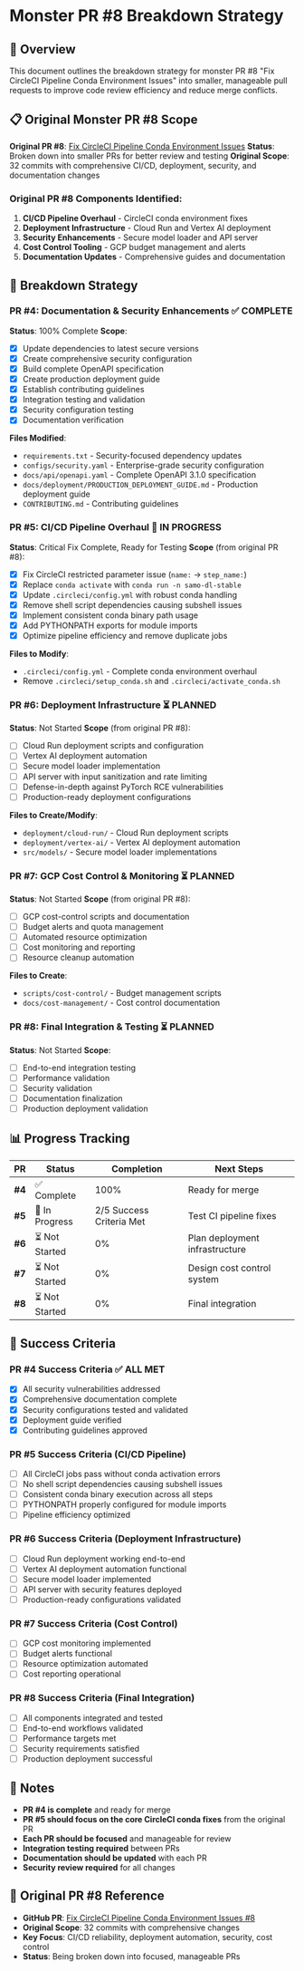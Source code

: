 # Monster PR #8 Breakdown Strategy

## 🎯 Overview

This document outlines the breakdown strategy for monster PR #8 "Fix CircleCI Pipeline Conda Environment Issues" into smaller, manageable pull requests to improve code review efficiency and reduce merge conflicts.

## 📋 Original Monster PR #8 Scope

**Original PR #8**: [Fix CircleCI Pipeline Conda Environment Issues](https://github.com/uelkerd/SAMO--DL/pull/8)
**Status**: Broken down into smaller PRs for better review and testing
**Original Scope**: 32 commits with comprehensive CI/CD, deployment, security, and documentation changes

### **Original PR #8 Components Identified:**
1. **CI/CD Pipeline Overhaul** - CircleCI conda environment fixes
2. **Deployment Infrastructure** - Cloud Run and Vertex AI deployment
3. **Security Enhancements** - Secure model loader and API server
4. **Cost Control Tooling** - GCP budget management and alerts
5. **Documentation Updates** - Comprehensive guides and documentation

## 🔄 Breakdown Strategy

### **PR #4: Documentation & Security Enhancements** ✅ COMPLETE
**Status**: 100% Complete
**Scope**:
- [x] Update dependencies to latest secure versions
- [x] Create comprehensive security configuration
- [x] Build complete OpenAPI specification
- [x] Create production deployment guide
- [x] Establish contributing guidelines
- [x] Integration testing and validation
- [x] Security configuration testing
- [x] Documentation verification

**Files Modified**:
- `requirements.txt` - Security-focused dependency updates
- `configs/security.yaml` - Enterprise-grade security configuration
- `docs/api/openapi.yaml` - Complete OpenAPI 3.1.0 specification
- `docs/deployment/PRODUCTION_DEPLOYMENT_GUIDE.md` - Production deployment guide
- `CONTRIBUTING.md` - Contributing guidelines

### **PR #5: CI/CD Pipeline Overhaul** 🔄 IN PROGRESS
**Status**: Critical Fix Complete, Ready for Testing
**Scope** (from original PR #8):
- [x] Fix CircleCI restricted parameter issue (`name:` → `step_name:`)
- [x] Replace `conda activate` with `conda run -n samo-dl-stable`
- [x] Update `.circleci/config.yml` with robust conda handling
- [x] Remove shell script dependencies causing subshell issues
- [x] Implement consistent conda binary path usage
- [x] Add PYTHONPATH exports for module imports
- [x] Optimize pipeline efficiency and remove duplicate jobs

**Files to Modify**:
- `.circleci/config.yml` - Complete conda environment overhaul
- Remove `.circleci/setup_conda.sh` and `.circleci/activate_conda.sh`

### **PR #6: Deployment Infrastructure** ⏳ PLANNED
**Status**: Not Started
**Scope** (from original PR #8):
- [ ] Cloud Run deployment scripts and configuration
- [ ] Vertex AI deployment automation
- [ ] Secure model loader implementation
- [ ] API server with input sanitization and rate limiting
- [ ] Defense-in-depth against PyTorch RCE vulnerabilities
- [ ] Production-ready deployment configurations

**Files to Create/Modify**:
- `deployment/cloud-run/` - Cloud Run deployment scripts
- `deployment/vertex-ai/` - Vertex AI deployment automation
- `src/models/` - Secure model loader implementations

### **PR #7: GCP Cost Control & Monitoring** ⏳ PLANNED
**Status**: Not Started
**Scope** (from original PR #8):
- [ ] GCP cost-control scripts and documentation
- [ ] Budget alerts and quota management
- [ ] Automated resource optimization
- [ ] Cost monitoring and reporting
- [ ] Resource cleanup automation

**Files to Create**:
- `scripts/cost-control/` - Budget management scripts
- `docs/cost-management/` - Cost control documentation

### **PR #8: Final Integration & Testing** ⏳ PLANNED
**Status**: Not Started
**Scope**:
- [ ] End-to-end integration testing
- [ ] Performance validation
- [ ] Security validation
- [ ] Documentation finalization
- [ ] Production deployment validation

## 📊 Progress Tracking

| PR | Status | Completion | Next Steps |
|----|--------|------------|------------|
| **#4** | ✅ Complete | 100% | Ready for merge |
| **#5** | 🔄 In Progress | 2/5 Success Criteria Met | Test CI pipeline fixes |
| **#6** | ⏳ Not Started | 0% | Plan deployment infrastructure |
| **#7** | ⏳ Not Started | 0% | Design cost control system |
| **#8** | ⏳ Not Started | 0% | Final integration |

## 🎯 Success Criteria

### **PR #4 Success Criteria** ✅ ALL MET
- [x] All security vulnerabilities addressed
- [x] Comprehensive documentation complete
- [x] Security configurations tested and validated
- [x] Deployment guide verified
- [x] Contributing guidelines approved

### **PR #5 Success Criteria** (CI/CD Pipeline)
- [ ] All CircleCI jobs pass without conda activation errors
- [ ] No shell script dependencies causing subshell issues
- [ ] Consistent conda binary execution across all steps
- [ ] PYTHONPATH properly configured for module imports
- [ ] Pipeline efficiency optimized

### **PR #6 Success Criteria** (Deployment Infrastructure)
- [ ] Cloud Run deployment working end-to-end
- [ ] Vertex AI deployment automation functional
- [ ] Secure model loader implemented
- [ ] API server with security features deployed
- [ ] Production-ready configurations validated

### **PR #7 Success Criteria** (Cost Control)
- [ ] GCP cost monitoring implemented
- [ ] Budget alerts functional
- [ ] Resource optimization automated
- [ ] Cost reporting operational

### **PR #8 Success Criteria** (Final Integration)
- [ ] All components integrated and tested
- [ ] End-to-end workflows validated
- [ ] Performance targets met
- [ ] Security requirements satisfied
- [ ] Production deployment successful

## 📝 Notes

- **PR #4 is complete** and ready for merge
- **PR #5 should focus on the core CircleCI conda fixes** from the original PR
- **Each PR should be focused** and manageable for review
- **Integration testing required** between PRs
- **Documentation should be updated** with each PR
- **Security review required** for all changes

## 🔗 Original PR #8 Reference

- **GitHub PR**: [Fix CircleCI Pipeline Conda Environment Issues #8](https://github.com/uelkerd/SAMO--DL/pull/8)
- **Original Scope**: 32 commits with comprehensive changes
- **Key Focus**: CI/CD reliability, deployment automation, security, cost control
- **Status**: Being broken down into focused, manageable PRs